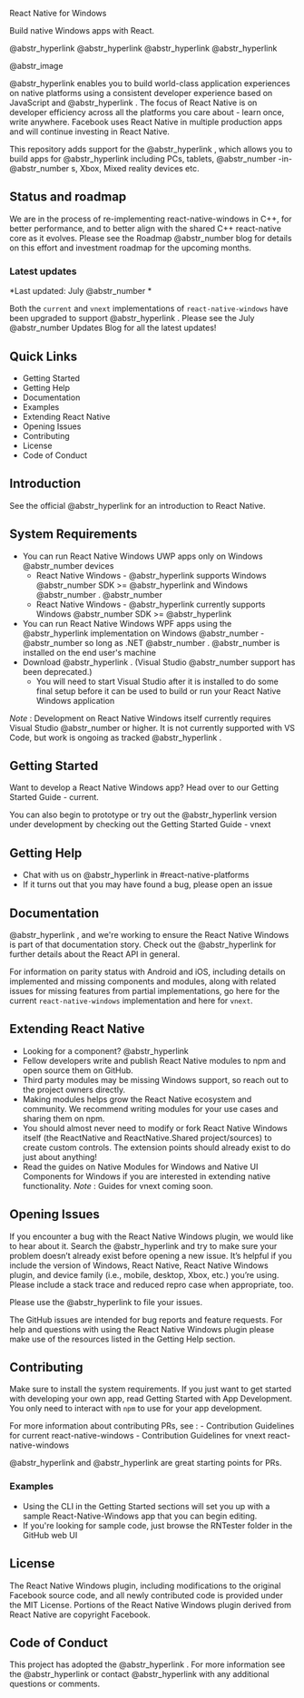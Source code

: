 ﻿ React Native for Windows 

Build native Windows apps with React. 

@abstr_hyperlink @abstr_hyperlink @abstr_hyperlink @abstr_hyperlink 

@abstr_image 

@abstr_hyperlink enables you to build world-class application experiences on native platforms using a consistent developer experience based on JavaScript and @abstr_hyperlink . The focus of React Native is on developer efficiency across all the platforms you care about - learn once, write anywhere. Facebook uses React Native in multiple production apps and will continue investing in React Native.

This repository adds support for the @abstr_hyperlink , which allows you to build apps for @abstr_hyperlink including PCs, tablets, @abstr_number -in- @abstr_number s, Xbox, Mixed reality devices etc. 

## Status and roadmap

We are in the process of re-implementing react-native-windows in C++, for better performance, and to better align with the shared C++ react-native core as it evolves. Please see the Roadmap @abstr_number blog for details on this effort and investment roadmap for the upcoming months.

### Latest updates

*Last updated: July @abstr_number *

Both the `current` and `vnext` implementations of `react-native-windows` have been upgraded to support @abstr_hyperlink . Please see the July @abstr_number Updates Blog for all the latest updates!

## Quick Links

  * Getting Started
  * Getting Help
  * Documentation
  * Examples
  * Extending React Native
  * Opening Issues
  * Contributing
  * License
  * Code of Conduct



## Introduction

See the official @abstr_hyperlink for an introduction to React Native.

## System Requirements

  * You can run React Native Windows UWP apps only on Windows @abstr_number devices 
    * React Native Windows - @abstr_hyperlink supports Windows @abstr_number SDK >= @abstr_hyperlink and Windows @abstr_number . @abstr_number 
    * React Native Windows - @abstr_hyperlink currently supports Windows @abstr_number SDK >= @abstr_hyperlink 
  * You can run React Native Windows WPF apps using the @abstr_hyperlink implementation on Windows @abstr_number - @abstr_number so long as .NET @abstr_number . @abstr_number is installed on the end user's machine
  * Download @abstr_hyperlink . (Visual Studio @abstr_number support has been deprecated.) 
    * You will need to start Visual Studio after it is installed to do some final setup before it can be used to build or run your React Native Windows application



_Note_ : Development on React Native Windows itself currently requires Visual Studio @abstr_number or higher. It is not currently supported with VS Code, but work is ongoing as tracked @abstr_hyperlink . 

## Getting Started

Want to develop a React Native Windows app? Head over to our Getting Started Guide - current.

You can also begin to prototype or try out the @abstr_hyperlink version under development by checking out the Getting Started Guide - vnext 

## Getting Help

  * Chat with us on @abstr_hyperlink in #react-native-platforms
  * If it turns out that you may have found a bug, please open an issue



## Documentation

@abstr_hyperlink , and we're working to ensure the React Native Windows is part of that documentation story. Check out the @abstr_hyperlink for further details about the React API in general.

For information on parity status with Android and iOS, including details on implemented and missing components and modules, along with related issues for missing features from partial implementations, go here for the current `react-native-windows` implementation and here for `vnext`.

## Extending React Native

  * Looking for a component? @abstr_hyperlink 
  * Fellow developers write and publish React Native modules to npm and open source them on GitHub.
  * Third party modules may be missing Windows support, so reach out to the project owners directly.
  * Making modules helps grow the React Native ecosystem and community. We recommend writing modules for your use cases and sharing them on npm.
  * You should almost never need to modify or fork React Native Windows itself (the ReactNative and ReactNative.Shared project/sources) to create custom controls. The extension points should already exist to do just about anything!
  * Read the guides on Native Modules for Windows and Native UI Components for Windows if you are interested in extending native functionality. _Note_ : Guides for vnext coming soon.



## Opening Issues

If you encounter a bug with the React Native Windows plugin, we would like to hear about it. Search the @abstr_hyperlink and try to make sure your problem doesn’t already exist before opening a new issue. It’s helpful if you include the version of Windows, React Native, React Native Windows plugin, and device family (i.e., mobile, desktop, Xbox, etc.) you’re using. Please include a stack trace and reduced repro case when appropriate, too. 

Please use the @abstr_hyperlink to file your issues. 

The GitHub issues are intended for bug reports and feature requests. For help and questions with using the React Native Windows plugin please make use of the resources listed in the Getting Help section. 

## Contributing

Make sure to install the system requirements. If you just want to get started with developing your own app, read Getting Started with App Development. You only need to interact with `npm` to use for your app development.

For more information about contributing PRs, see : \- Contribution Guidelines for current react-native-windows \- Contribution Guidelines for vnext react-native-windows

@abstr_hyperlink and @abstr_hyperlink are great starting points for PRs.

### Examples

  * Using the CLI in the Getting Started sections will set you up with a sample React-Native-Windows app that you can begin editing.
  * If you're looking for sample code, just browse the RNTester folder in the GitHub web UI



## License

The React Native Windows plugin, including modifications to the original Facebook source code, and all newly contributed code is provided under the MIT License. Portions of the React Native Windows plugin derived from React Native are copyright Facebook.

## Code of Conduct

This project has adopted the @abstr_hyperlink . For more information see the @abstr_hyperlink or contact @abstr_hyperlink with any additional questions or comments.
